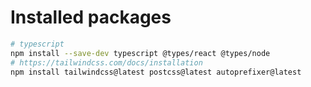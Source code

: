 # Installed packages

```bash
# typescript 
npm install --save-dev typescript @types/react @types/node
# https://tailwindcss.com/docs/installation
npm install tailwindcss@latest postcss@latest autoprefixer@latest
```
